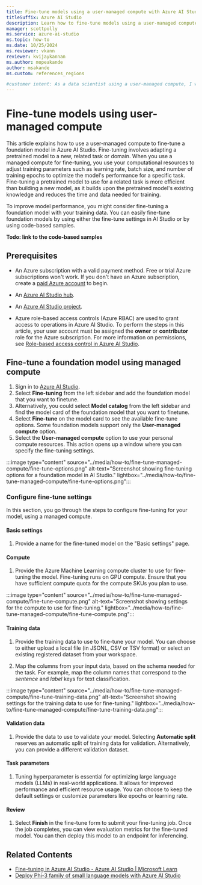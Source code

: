 ```yaml
---
title: Fine-tune models using a user-managed compute with Azure AI Studio
titleSuffix: Azure AI Studio
description: Learn how to fine-tune models using a user-managed compute with Azure AI Studio.
manager: scottpolly
ms.service: azure-ai-studio
ms.topic: how-to
ms.date: 10/25/2024
ms.reviewer: vkann
reviewer: kvijaykannan
ms.author: mopeakande
author: msakande
ms.custom: references_regions

#customer intent: As a data scientist using a user-managed compute, I want to learn how to fine-tune models to improve model performance for specific tasks. 
---
```


# Fine-tune models using user-managed compute

This article explains how to use a user-managed compute to fine-tune a foundation model in Azure AI Studio. Fine-tuning involves adapting a pretrained model to a new, related task or domain. When you use a managed compute for fine-tuning, you use your computational resources to adjust training parameters such as learning rate, batch size, and number of training epochs to optimize the model's performance for a specific task. Fine-tuning a pretrained model to use for a related task is more efficient than building a new model, as it builds upon the pretrained model's existing knowledge and reduces the time and data needed for training.

To improve model performance, you might consider fine-tuning a foundation model with your training data. You can easily fine-tune foundation models by using either the fine-tune settings in AI Studio or by using code-based samples.

__Todo: link to the code-based samples__

## Prerequisites

- An Azure subscription with a valid payment method. Free or trial Azure subscriptions won't work. If you don't have an Azure subscription, create a [paid Azure account](https://azure.microsoft.com/pricing/purchase-options/pay-as-you-go) to begin.

- An [Azure AI Studio hub](create-azure-ai-resource.md).

- An [Azure AI Studio project](create-projects.md).

- Azure role-based access controls (Azure RBAC) are used to grant access to operations in Azure AI Studio. To perform the steps in this article, your user account must be assigned the __owner__ or __contributor__ role for the Azure subscription. For more information on permissions, see [Role-based access control in Azure AI Studio](../concepts/rbac-ai-studio.md).

## Fine-tune a foundation model using managed compute

1. Sign in to [Azure AI Studio](https://ai.azure.com).
1. Select **Fine-tuning** from the left sidebar and add the foundation model that you want to finetune.
1. Alternatively, you could select **Model catalog** from the left sidebar and find the model card of the foundation model that you want to finetune.
1. Select __Fine-tune__ on the model card to see the available fine-tune options. Some foundation models support only the __User-managed compute__ option.
1. Select the __User-managed compute__ option to use your personal compute resources. This action opens up a window where you can specify the fine-tuning settings.

  :::image type="content" source="../media/how-to/fine-tune-managed-compute/fine-tune-options.png" alt-text="Screenshot showing fine-tuning options for a foundation model in AI Studio." lightbox="../media/how-to/fine-tune-managed-compute/fine-tune-options.png":::

### Configure fine-tune settings

In this section, you go through the steps to configure fine-tuning for your model, using a managed compute.

#### Basic settings

1. Provide a name for the fine-tuned model on the "Basic settings" page.

#### Compute

1. Provide the Azure Machine Learning compute cluster to use for fine-tuning the model. Fine-tuning runs on GPU compute. Ensure that you have sufficient compute quota for the compute SKUs you plan to use.

  :::image type="content" source="../media/how-to/fine-tune-managed-compute/fine-tune-compute.png" alt-text="Screenshot showing settings for the compute to use for fine-tuning." lightbox="../media/how-to/fine-tune-managed-compute/fine-tune-compute.png":::

#### Training data

1. Provide the training data to use to fine-tune your model. You can choose to either upload a local file (in JSONL, CSV or TSV format) or select an existing registered dataset from your workspace.

1. Map the columns from your input data, based on the schema needed for the task. For example, map the column names that correspond to the _sentence_ and _label_ keys for text classification.

:::image type="content" source="../media/how-to/fine-tune-managed-compute/fine-tune-training-data.png" alt-text="Screenshot showing settings for the training data to use for fine-tuning." lightbox="../media/how-to/fine-tune-managed-compute/fine-tune-training-data.png":::

#### Validation data

1. Provide the data to use to validate your model. Selecting __Automatic split__ reserves an automatic split of training data for validation. Alternatively, you can provide a different validation dataset.

#### Task parameters

1. Tuning hyperparameter is essential for optimizing large language models (LLMs) in real-world applications. It allows for improved performance and efficient resource usage. You can choose to keep the default settings or customize parameters like epochs or learning rate.

#### Review

1. Select __Finish__ in the fine-tune form to submit your fine-tuning job. Once the job completes, you can view evaluation metrics for the fine-tuned model. You can then deploy this model to an endpoint for inferencing.

## Related Contents
- [Fine-tuning in Azure AI Studio - Azure AI Studio | Microsoft Learn](../concepts/fine-tuning-overview.md)
- [Deploy Phi-3 family of small language models with Azure AI Studio](../how-to/deploy-models-phi-3.md)